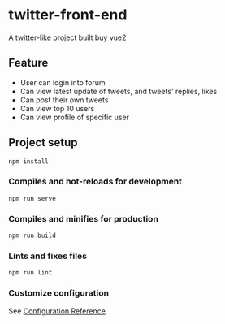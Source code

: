 # twitter-front-end
A twitter-like project built buy vue2

## Feature
* User can login into forum
* Can view latest update of tweets, and tweets' replies, likes
* Can post their own tweets
* Can view top 10 users
* Can view profile of specific user
## Project setup
```
npm install
```

### Compiles and hot-reloads for development
```
npm run serve
```

### Compiles and minifies for production
```
npm run build
```

### Lints and fixes files
```
npm run lint
```

### Customize configuration
See [Configuration Reference](https://cli.vuejs.org/config/).
